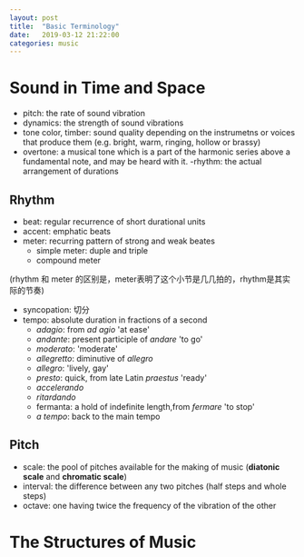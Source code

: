 ```yaml
---
layout: post
title:  "Basic Terminology"
date:   2019-03-12 21:22:00
categories: music
---
```


# Sound in Time and Space

- pitch: the rate of sound vibration
- dynamics: the strength of sound vibrations
- tone color, timber: sound quality depending on the instrumetns or voices that produce them (e.g. bright, warm, ringing, hollow or brassy)
- overtone: a musical tone which is a part of the harmonic series above a fundamental note, and may be heard with it.
-rhythm: the actual arrangement of durations

## Rhythm
- beat: regular recurrence of short durational units
- accent: emphatic beats
- meter: recurring pattern of strong and weak beates
    - simple meter: duple and triple
    - compound meter

(rhythm 和 meter 的区别是，meter表明了这个小节是几几拍的，rhythm是其实际的节奏)

- syncopation: 切分
- tempo: absolute duration in fractions of a second
    - *adagio*: from *ad agio* 'at ease'
    - *andante*: present participle of *andare* 'to go'
    - *moderato*: 'moderate'
    - *allegretto*: diminutive of *allegro*
    - *allegro*: 'lively, gay'
    - *presto*: quick, from late Latin *praestus* 'ready'
    - *accelerando*
    - *ritardando*
    - fermanta: a hold of indefinite length,from *fermare* 'to stop'
    - *a tempo*: back to the main tempo

## Pitch
- scale: the pool of pitches available for the making of music (**diatonic scale** and **chromatic scale**)
- interval: the difference between any two pitches (half steps and whole steps)
- octave: one having twice the frequency of the vibration of the other


# The Structures of Music
 